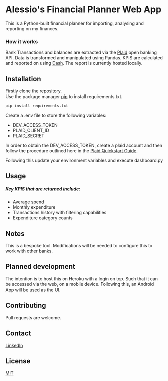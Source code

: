 # Alessio's Financial Planner Web App

This is a Python-built financial planner for importing, analysing and reporting on my finances.

### How it works

Bank Transactions and balances are extracted via the [Plaid](https://plaid.com/en-gb/) open banking API.
Data is transformed and manipulated using Pandas. KPIS are calculated and reported on using [Dash](https://plotly.com/dash/). The report is currently hosted locally.

## Installation
Firstly clone the repository. \
Use the package manager [pip](https://pip.pypa.io/en/stable/) to install requirements.txt.

```bash
pip install requirements.txt
```

Create a .env file to store the following variables:
* DEV_ACCESS_TOKEN
* PLAID_CLIENT_ID
* PLAID_SECRET

In order to obtain the DEV_ACCESS_TOKEN, create a plaid account and then follow the procedure outlined here in the [Plaid Quickstart Guide](https://github.com/plaid/quickstart).

Following this update your environment variables and execute dashboard.py
## Usage
##### Key KPIS that are returned include:
* Average spend
* Monthly expenditure
* Transactions history with filtering capabilities
* Expenditure category counts


## Notes
This is a bespoke tool. Modifications will be needed to configure this to work with other banks.

## Planned development
The intention is to host this on Heroku with a login on top. Such that it can be accessed via the web, on a mobile device.
Following this, an Android App will be used as the UI.

## Contributing
Pull requests are welcome.

## Contact
[LinkedIn](https://www.linkedin.com/in/alessiomartello/)

## License
[MIT](https://choosealicense.com/licenses/mit/)